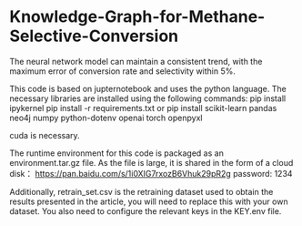 # Knowledge-Graph-for-Methane-Selective-Conversion
The neural network model can maintain a consistent trend, with the maximum error of conversion rate and selectivity within 5%.

This code is based on jupternotebook and uses the python language. 
The necessary libraries are installed using the following commands:
pip install ipykernel
pip install -r requirements.txt
or
pip install scikit-learn pandas neo4j numpy python-dotenv openai torch openpyxl 

cuda is necessary.

The runtime environment for this code is packaged as an environment.tar.gz file. 
As the file is large, it is shared in the form of a cloud disk：
https://pan.baidu.com/s/1i0XIG7rxozB6Vhuk29pR2g password: 1234 

Additionally, retrain_set.csv is the retraining dataset used to obtain the results presented in the article, you will need to replace this with your own dataset. 
You also need to configure the relevant keys in the KEY.env file.
